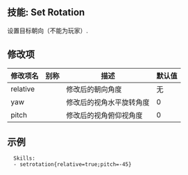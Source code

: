技能: Set Rotation
--------------------------

设置目标朝向（不能为玩家）.

修改项
----------

| 修改项名 | 别称    | 描述                                                                                                    | 默认值 |
|-----------|------------|----------------------------------------------------------------------------------------------------------------|---------------|
| relative  |         | 修改后的朝向角度 | 无  |
| yaw       |         | 修改后的视角水平旋转角度                                      | 0             |
| pitch     |         | 修改后的视角俯仰视角度                                    | 0             |

示例
--------

      Skills:
      - setrotation{relative=true;pitch=-45}
